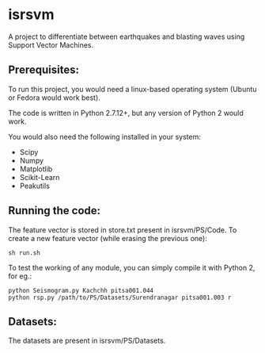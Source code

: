# isrsvm
A project to differentiate between earthquakes and blasting waves using Support Vector Machines.

## Prerequisites:

To run this project, you would need a linux-based operating system (Ubuntu or Fedora would work best).

The code is written in Python 2.7.12+, but any version of Python 2 would work. 

You would also need the following installed in your system:
- Scipy
- Numpy
- Matplotlib
- Scikit-Learn
- Peakutils

## Running the code:

The feature vector is stored in store.txt present in isrsvm/PS/Code.
To create a new feature vector (while erasing the previous one):
```
sh run.sh
```
To test the working of any module, you can simply compile it with Python 2, for eg.:
```
python Seismogram.py Kachchh pitsa001.044
python rsp.py /path/to/PS/Datasets/Surendranagar pitsa001.003 r
```

## Datasets:

The datasets are present in isrsvm/PS/Datasets.


